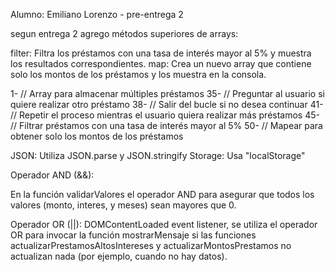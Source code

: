 Alumno: Emiliano Lorenzo -
pre-entrega 2 

segun entrega 2
agrego métodos superiores de arrays:

filter: Filtra los préstamos con una tasa de interés mayor al 5% y muestra los resultados correspondientes.
map: Crea un nuevo array que contiene solo los montos de los préstamos y los muestra en la consola.



1- // Array para almacenar múltiples préstamos
35- // Preguntar al usuario si quiere realizar otro préstamo
38- // Salir del bucle si no desea continuar
41- // Repetir el proceso mientras el usuario quiera realizar más préstamos
45- // Filtrar préstamos con una tasa de interés mayor al 5%
50-  // Mapear para obtener solo los montos de los préstamos


JSON: Utiliza JSON.parse y JSON.stringify
Storage: Usa "localStorage"


Operador AND (&&):

En la función validarValores el operador AND para asegurar que todos los valores (monto, interes, y meses) sean mayores que 0.

Operador OR (||):
DOMContentLoaded event listener, se utiliza el operador OR para invocar la función mostrarMensaje si las funciones actualizarPrestamosAltosIntereses y actualizarMontosPrestamos no actualizan nada (por ejemplo, cuando no hay datos). 